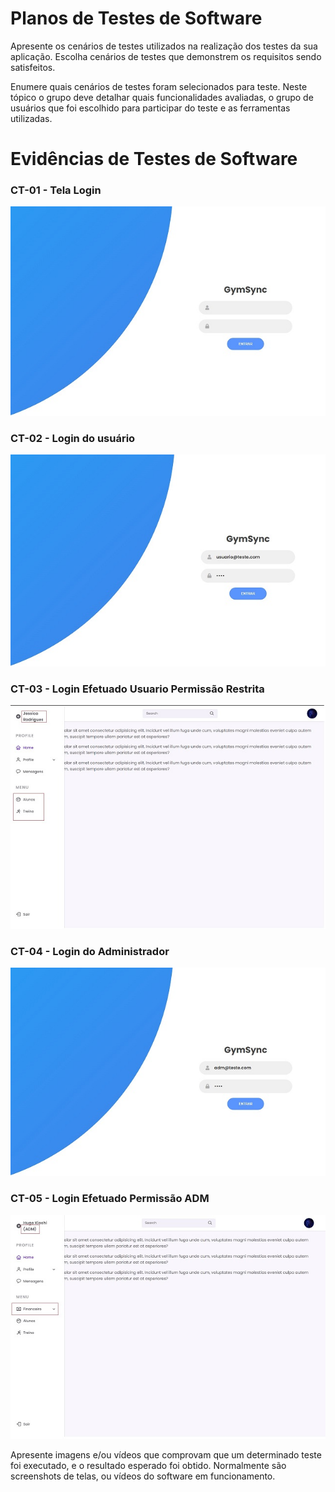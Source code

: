 # Planos de Testes de Software

Apresente os cenários de testes utilizados na realização dos testes da sua aplicação. Escolha cenários de testes que demonstrem os requisitos sendo satisfeitos.

Enumere quais cenários de testes foram selecionados para teste. Neste tópico o grupo deve detalhar quais funcionalidades avaliadas, o grupo de usuários que foi escolhido para participar do teste e as ferramentas utilizadas.
 
# Evidências de Testes de Software
### CT-01 - Tela Login
![Figura 1](img/RF_001_loginV02.jpg)

### CT-02 - Login do usuário
![Figura 1](img/RF_001_login_usuarioV02.JPG)

### CT-03 - Login Efetuado Usuario Permissão Restrita
![Figura 1](img/RF_001_dashboar_permissao_usuario.jpg)

### CT-04 - Login do Administrador
![Figura 1](img/RF_001_login_administradorV02.JPG)

### CT-05 - Login Efetuado Permissão ADM
![Figura 1](img/RF_001_dashboar_permissao_adm.jpg)




Apresente imagens e/ou vídeos que comprovam que um determinado teste foi executado, e o resultado esperado foi obtido. Normalmente são screenshots de telas, ou vídeos do software em funcionamento.
